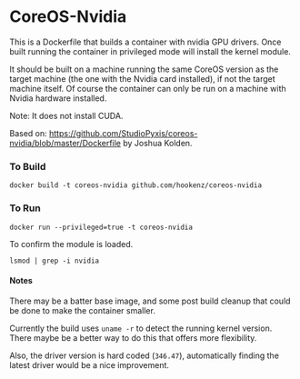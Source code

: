 # CoreOS-Nvidia
This is a Dockerfile that builds a container with nvidia GPU drivers.  Once built running the container in privileged mode will install the kernel module.

It should be built on a machine running the same CoreOS version as the target machine (the one with the Nvidia card installed), if not the target machine itself.  Of course the container can only be run on a machine with Nvidia hardware installed.

Note: It does not install CUDA.

Based on: https://github.com/StudioPyxis/coreos-nvidia/blob/master/Dockerfile by Joshua Kolden.
### To Build

    docker build -t coreos-nvidia github.com/hookenz/coreos-nvidia

### To Run

    docker run --privileged=true -t coreos-nvidia

To confirm the module is loaded.

    lsmod | grep -i nvidia

#### Notes

There may be a batter base image, and some post build cleanup that could be done to make the container smaller.

Currently the build uses `uname -r` to detect the running kernel version.  There maybe be a better way to do this that offers more flexibility.

Also, the driver version is hard coded (`346.47`), automatically finding the latest driver would be a nice improvement.
